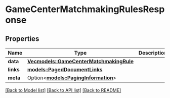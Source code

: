 # GameCenterMatchmakingRulesResponse

## Properties

Name | Type | Description | Notes
------------ | ------------- | ------------- | -------------
**data** | [**Vec<models::GameCenterMatchmakingRule>**](GameCenterMatchmakingRule.md) |  | 
**links** | [**models::PagedDocumentLinks**](PagedDocumentLinks.md) |  | 
**meta** | Option<[**models::PagingInformation**](PagingInformation.md)> |  | [optional]

[[Back to Model list]](../README.md#documentation-for-models) [[Back to API list]](../README.md#documentation-for-api-endpoints) [[Back to README]](../README.md)


